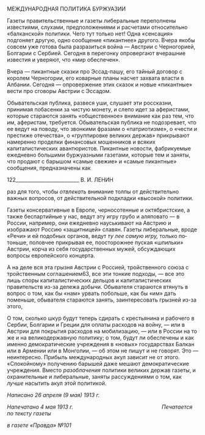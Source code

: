 МЕЖДУНАРОДНАЯ ПОЛИТИКА БУРЖУАЗИИ

Газеты правительственные и газеты либеральные переполнены известиями, слухами, предположениями и расчетами относительно «балканской» политики. Чего тут только нет! Одна «сенсация» подгоняет другую, одно сообщение «пикантнее» другого. Вчера якобы совсем уже готова была разразиться война — Австрии с Черногорией, Болгарии с Сербией. Сегодня в перегонку опровергают вчерашние известия и уверяют, что «мир обеспечен».

Вчера — пикантные сказки про Эссад-пашу, его тайный договор с королем Черного­рии, его коварные планы насчет захвата власти в Албании. Сегодня — опровержение этих сказок и новые «пикантные» вести про сговоры Австрии с Эссадом.

Обывательская публика, развеся уши, слушает эти россказни, принимая побасенки за чистую монету, и слепо идет за аферистами, которые стараются занять «обществен­ное» внимание как раз тем, что им, аферистам, требуется. Обывательская публика не подозревает, что ее ведут на поводу, что звонкими фразами о «патриотизме», о «чести и престиже отечества», о «группировке великих держав» прикрывают намеренно продел­ки финансовых мошенников и всяких капиталистических авантюристов. Пикантные новости, фабрикуемые ежедневно большими буржуазными газетами, которые тем и за­няты, что продают с барышом «самые свежие» и «самые пикантные» сообщения, пред­назначены как

  

122__________________________ В. И. ЛЕНИН

раз для того, чтобы _отвлекать_ внимание толпы от действительно важных вопросов, от действительной подкладки «высокой» политики.

Газеты консервативные в Европе, черносотенные и октябристские, а также беспар­тийные у нас, ведут эту игру грубо и аляповато — в России, например, они ежедневно науськивают на Австрию и изображают Россию «защитницей» славян. Газеты либе­ральные, вроде «Речи» и ей подобных органов, ведут _ту лее самую игру,_ только по­тоньше, половчее прикрывая ее, поосторожнее пуская «шпильки» Австрии, корча из себя государственных мужей, обсуждающих вопросы европейского концерта.

А на деле вся эта грызня Австрии с Россией, тройственного союза с тройственным соглашением63, все эти тонкие подходы, — все это лишь споры капиталистических дельцов и капиталистических правительств из-за дележа добычи. Обывателя стараются втянуть в вопрос о том, как бы «нам» урвать побольше, как бы «им» дать поменьше, обывателя стараются занять, заинтересовать грызней из-за этого,

О том, сколько шкур будут теперь сдирать с крестьянина и рабочего в Сербии, Бол­гарии и Греции для оплаты расходов на войну, — или в Австрии для покрытия расхо­дов на мобилизацию, — или в России на то же и на великодержавную политику; о том, будут ли обеспечены и как именно демократические учреждения в «новых» государст­вах Балкан или в Армении или в Монголии, — об этом не пишут и не говорят. Это — неинтересно. Прибыль международных акул зависит не от этого. «Спокойному» полу­чению барышей даже мешают демократические учреждения. Вместо _разоблачения_ по­литики великих держав газеты, и охранительные и либеральные, заняты рассуждения­ми о том, как _лучше_ насытить акул этой политикой.

_Написано 26 апреля (9 мая) 1913 г._

_Напечатано 4 мая 1913 г.                                                           Печатается по тексту газеты_

_в газете «Правда» №101_